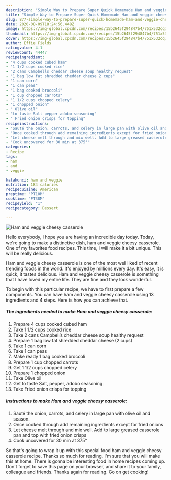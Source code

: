 ```yaml
---
description: "Simple Way to Prepare Super Quick Homemade Ham and veggie cheesy casserole"
title: "Simple Way to Prepare Super Quick Homemade Ham and veggie cheesy casserole"
slug: 877-simple-way-to-prepare-super-quick-homemade-ham-and-veggie-cheesy-casserole
date: 2020-08-09T18:24:56.448Z
image: https://img-global.cpcdn.com/recipes/15b2645f294847b4/751x532cq70/ham-and-veggie-cheesy-casserole-recipe-main-photo.jpg
thumbnail: https://img-global.cpcdn.com/recipes/15b2645f294847b4/751x532cq70/ham-and-veggie-cheesy-casserole-recipe-main-photo.jpg
cover: https://img-global.cpcdn.com/recipes/15b2645f294847b4/751x532cq70/ham-and-veggie-cheesy-casserole-recipe-main-photo.jpg
author: Effie Fields
ratingvalue: 4.1
reviewcount: 44447
recipeingredient:
- "4 cups cooked cubed ham"
- "1 1/2 cups cooked rice"
- "2 cans Campbells cheddar cheese soup healthy request"
- "1 bag low fat shredded cheddar cheese 2 cups"
- "1 can corn"
- "1 can peas"
- "1 bag cooked broccoli"
- "1 cup chopped carrots"
- "1 1/2 cups chopped celery"
- "1 chopped onion"
- " Olive oil"
- "to taste Salt pepper adobo seasoning"
- " Fried onion crisps for topping"
recipeinstructions:
- "Sauté the onion, carrots, and celery in large pan with olive oil and season."
- "Once cooked through add remaining ingredients except for fried onions"
- "Let cheese melt through and mix well. Add to large greased casserole pan and top with fried onion crisps"
- "Cook uncovered for 30 min at 375°"
categories:
- Recipe
tags:
- ham
- and
- veggie

katakunci: ham and veggie 
nutrition: 184 calories
recipecuisine: American
preptime: "PT10M"
cooktime: "PT38M"
recipeyield: "1"
recipecategory: Dessert

---
```



![Ham and veggie cheesy casserole](https://img-global.cpcdn.com/recipes/15b2645f294847b4/751x532cq70/ham-and-veggie-cheesy-casserole-recipe-main-photo.jpg)

Hello everybody, I hope you are having an incredible day today. Today, we're going to make a distinctive dish, ham and veggie cheesy casserole. One of my favorites food recipes. This time, I will make it a bit unique. This will be really delicious.



Ham and veggie cheesy casserole is one of the most well liked of recent trending foods in the world. It's enjoyed by millions every day. It's easy, it is quick, it tastes delicious. Ham and veggie cheesy casserole is something that I have loved my entire life. They are fine and they look wonderful.


To begin with this particular recipe, we have to first prepare a few components. You can have ham and veggie cheesy casserole using 13 ingredients and 4 steps. Here is how you can achieve that.

<!--inarticleads1-->

##### The ingredients needed to make Ham and veggie cheesy casserole:

1. Prepare 4 cups cooked cubed ham
1. Take 1 1/2 cups cooked rice
1. Take 2 cans Campbell’s cheddar cheese soup healthy request
1. Prepare 1 bag low fat shredded cheddar cheese (2 cups)
1. Take 1 can corn
1. Take 1 can peas
1. Make ready 1 bag cooked broccoli
1. Prepare 1 cup chopped carrots
1. Get 1 1/2 cups chopped celery
1. Prepare 1 chopped onion
1. Take  Olive oil
1. Get to taste Salt, pepper, adobo seasoning
1. Take  Fried onion crisps for topping




<!--inarticleads2-->

##### Instructions to make Ham and veggie cheesy casserole:

1. Sauté the onion, carrots, and celery in large pan with olive oil and season.
1. Once cooked through add remaining ingredients except for fried onions
1. Let cheese melt through and mix well. Add to large greased casserole pan and top with fried onion crisps
1. Cook uncovered for 30 min at 375°




So that's going to wrap it up with this special food ham and veggie cheesy casserole recipe. Thanks so much for reading. I'm sure that you will make this at home. There is gonna be interesting food in home recipes coming up. Don't forget to save this page on your browser, and share it to your family, colleague and friends. Thanks again for reading. Go on get cooking!
